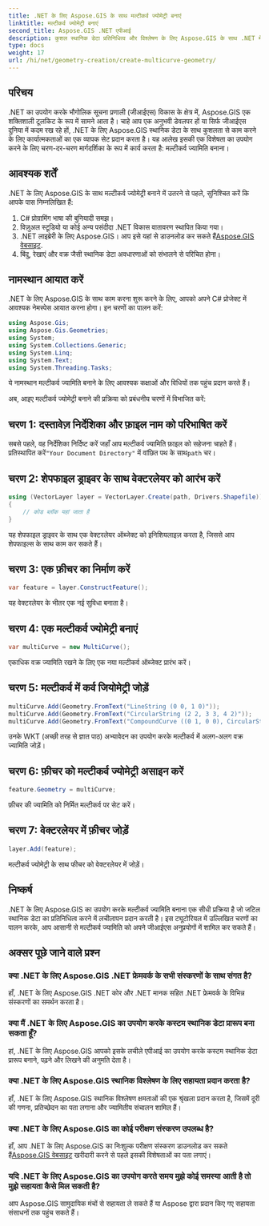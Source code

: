 ```yaml
---
title: .NET के लिए Aspose.GIS के साथ मल्टीकर्व ज्योमेट्री बनाएं
linktitle: मल्टीकर्व ज्योमेट्री बनाएं
second_title: Aspose.GIS .NET एपीआई
description: कुशल स्थानिक डेटा प्रतिनिधित्व और विश्लेषण के लिए Aspose.GIS के साथ .NET में मल्टीकर्व ज्योमेट्री बनाना सीखें।
type: docs
weight: 17
url: /hi/net/geometry-creation/create-multicurve-geometry/
---
```

## परिचय
.NET का उपयोग करके भौगोलिक सूचना प्रणाली (जीआईएस) विकास के क्षेत्र में, Aspose.GIS एक शक्तिशाली टूलकिट के रूप में सामने आता है। चाहे आप एक अनुभवी डेवलपर हों या सिर्फ जीआईएस दुनिया में कदम रख रहे हों, .NET के लिए Aspose.GIS स्थानिक डेटा के साथ कुशलता से काम करने के लिए कार्यात्मकताओं का एक व्यापक सेट प्रदान करता है। यह आलेख इसकी एक विशेषता का उपयोग करने के लिए चरण-दर-चरण मार्गदर्शिका के रूप में कार्य करता है: मल्टीकर्व ज्यामिति बनाना।
## आवश्यक शर्तें
.NET के लिए Aspose.GIS के साथ मल्टीकर्व ज्योमेट्री बनाने में उतरने से पहले, सुनिश्चित करें कि आपके पास निम्नलिखित हैं:
1. C# प्रोग्रामिंग भाषा की बुनियादी समझ।
2. विज़ुअल स्टूडियो या कोई अन्य पसंदीदा .NET विकास वातावरण स्थापित किया गया।
3.  .NET लाइब्रेरी के लिए Aspose.GIS। आप इसे यहां से डाउनलोड कर सकते हैं[Aspose.GIS वेबसाइट](https://releases.aspose.com/gis/net/).
4. बिंदु, रेखाएं और वक्र जैसी स्थानिक डेटा अवधारणाओं को संभालने से परिचित होना।

## नामस्थान आयात करें
.NET के लिए Aspose.GIS के साथ काम करना शुरू करने के लिए, आपको अपने C# प्रोजेक्ट में आवश्यक नेमस्पेस आयात करना होगा। इन चरणों का पालन करें:

```csharp
using Aspose.Gis;
using Aspose.Gis.Geometries;
using System;
using System.Collections.Generic;
using System.Linq;
using System.Text;
using System.Threading.Tasks;
```
ये नामस्थान मल्टीकर्व ज्यामिति बनाने के लिए आवश्यक कक्षाओं और विधियों तक पहुंच प्रदान करते हैं।

अब, आइए मल्टीकर्व ज्योमेट्री बनाने की प्रक्रिया को प्रबंधनीय चरणों में विभाजित करें:
## चरण 1: दस्तावेज़ निर्देशिका और फ़ाइल नाम को परिभाषित करें
 सबसे पहले, वह निर्देशिका निर्दिष्ट करें जहाँ आप मल्टीकर्व ज्यामिति फ़ाइल को सहेजना चाहते हैं। प्रतिस्थापित करें`"Your Document Directory"` में वांछित पथ के साथ`path` चर।
## चरण 2: शेपफाइल ड्राइवर के साथ वेक्टरलेयर को आरंभ करें
```csharp
using (VectorLayer layer = VectorLayer.Create(path, Drivers.Shapefile))
{
    // कोड ब्लॉक यहां जाता है
}
```
यह शेपफाइल ड्राइवर के साथ एक वेक्टरलेयर ऑब्जेक्ट को इनिशियलाइज़ करता है, जिससे आप शेपफाइल्स के साथ काम कर सकते हैं।
## चरण 3: एक फ़ीचर का निर्माण करें
```csharp
var feature = layer.ConstructFeature();
```
यह वेक्टरलेयर के भीतर एक नई सुविधा बनाता है।
## चरण 4: एक मल्टीकर्व ज्योमेट्री बनाएं
```csharp
var multiCurve = new MultiCurve();
```
एकाधिक वक्र ज्यामिति रखने के लिए एक नया मल्टीकर्व ऑब्जेक्ट प्रारंभ करें।
## चरण 5: मल्टीकर्व में कर्व जियोमेट्री जोड़ें
```csharp
multiCurve.Add(Geometry.FromText("LineString (0 0, 1 0)"));
multiCurve.Add(Geometry.FromText("CircularString (2 2, 3 3, 4 2)"));
multiCurve.Add(Geometry.FromText("CompoundCurve ((0 1, 0 0), CircularString (0 0, 3 3, 6 0))"));
```
उनके WKT (अच्छी तरह से ज्ञात पाठ) अभ्यावेदन का उपयोग करके मल्टीकर्व में अलग-अलग वक्र ज्यामिति जोड़ें।
## चरण 6: फ़ीचर को मल्टीकर्व ज्योमेट्री असाइन करें
```csharp
feature.Geometry = multiCurve;
```
फ़ीचर की ज्यामिति को निर्मित मल्टीकर्व पर सेट करें।
## चरण 7: वेक्टरलेयर में फ़ीचर जोड़ें
```csharp
layer.Add(feature);
```
मल्टीकर्व ज्योमेट्री के साथ फीचर को वेक्टरलेयर में जोड़ें।

## निष्कर्ष
.NET के लिए Aspose.GIS का उपयोग करके मल्टीकर्व ज्यामिति बनाना एक सीधी प्रक्रिया है जो जटिल स्थानिक डेटा का प्रतिनिधित्व करने में लचीलापन प्रदान करती है। इस ट्यूटोरियल में उल्लिखित चरणों का पालन करके, आप आसानी से मल्टीकर्व ज्यामिति को अपने जीआईएस अनुप्रयोगों में शामिल कर सकते हैं।
## अक्सर पूछे जाने वाले प्रश्न
### क्या .NET के लिए Aspose.GIS .NET फ्रेमवर्क के सभी संस्करणों के साथ संगत है?
हाँ, .NET के लिए Aspose.GIS .NET कोर और .NET मानक सहित .NET फ्रेमवर्क के विभिन्न संस्करणों का समर्थन करता है।
### क्या मैं .NET के लिए Aspose.GIS का उपयोग करके कस्टम स्थानिक डेटा प्रारूप बना सकता हूँ?
हां, .NET के लिए Aspose.GIS आपको इसके लचीले एपीआई का उपयोग करके कस्टम स्थानिक डेटा प्रारूप बनाने, पढ़ने और लिखने की अनुमति देता है।
### क्या .NET के लिए Aspose.GIS स्थानिक विश्लेषण के लिए सहायता प्रदान करता है?
हाँ, .NET के लिए Aspose.GIS स्थानिक विश्लेषण क्षमताओं की एक श्रृंखला प्रदान करता है, जिसमें दूरी की गणना, प्रतिच्छेदन का पता लगाना और ज्यामितीय संचालन शामिल हैं।
### क्या .NET के लिए Aspose.GIS का कोई परीक्षण संस्करण उपलब्ध है?
हाँ, आप .NET के लिए Aspose.GIS का निःशुल्क परीक्षण संस्करण डाउनलोड कर सकते हैं[Aspose.GIS वेबसाइट](https://releases.aspose.com/gis/net/) खरीदारी करने से पहले इसकी विशेषताओं का पता लगाएं।
### यदि .NET के लिए Aspose.GIS का उपयोग करते समय मुझे कोई समस्या आती है तो मुझे सहायता कैसे मिल सकती है?
आप Aspose.GIS सामुदायिक मंचों से सहायता ले सकते हैं या Aspose द्वारा प्रदान किए गए सहायता संसाधनों तक पहुंच सकते हैं।